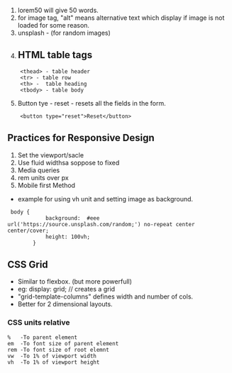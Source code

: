 1. lorem50 will give 50 words.
2. for image tag, "alt" means alternative text which display if image is not loaded for some reason.
3. unsplash - (for random images)
4. ## HTML table tags

```
    <thead> - table header
    <tr> - table row
    <th> -  table heading
    <tbody> - table body

```
5. Button tye - reset - resets all the fields in the form.

```
    <button type="reset">Reset</button>

```
## Practices for Responsive Design

1. Set the viewport/sacle
2. Use fluid widthsa soppose to fixed
3. Media queries 
4. rem units over px
5. Mobile first Method

* example for using vh unit and setting image as background.

```
 body {
            background:  #eee url('https://source.unsplash.com/random;') no-repeat center center/cover;
            height: 100vh;
        }
```

## CSS Grid

* Similar to flexbox. (but more powerfull)
* eg: display: grid;   // creates a grid
* "grid-template-columns" defines width and number of cols.
* Better for 2 dimensional layouts.

### CSS units relative 
```
%   -To parent element
em  -To font size of parent element
rem -To font size of root elemnt
vw  -To 1% of viewport width
vh  -To 1% of viewport height
```


